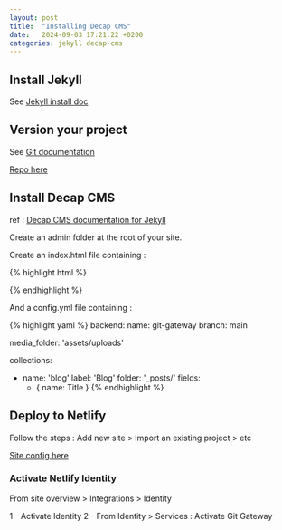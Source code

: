 ```yaml
---
layout: post
title:  "Installing Decap CMS"
date:   2024-09-03 17:21:22 +0200
categories: jekyll decap-cms
---
```


## Install Jekyll

See [Jekyll install doc](https://docs.google.com/document/d/1LaqoY2Qii0Hcc6W6c8yt6eByBQiBJ1MB/edit?usp=sharing&ouid=104371554567107929993&rtpof=true&sd=true)

## Version your project

See [Git documentation](https://docs.google.com/document/d/1TfthdzUD5Cu6U8MjtL_WqqI4O09He0nr/edit?usp=sharing&ouid=104371554567107929993&rtpof=true&sd=true)

[Repo here](https://github.com/djacquel/jekyll-decap-cms)

## Install Decap CMS

ref : [Decap CMS documentation for Jekyll](https://decapcms.org/docs/jekyll/)

Create an admin folder at the root of your site.

Create an index.html file containing :

{% highlight html %}
<!DOCTYPE html>
<html>
  <head>
    <meta charset="utf-8" />
    <meta name="viewport" content="width=device-width, initial-scale=1.0" />
    <title>Content Manager</title>
    <!-- Include the identity widget -->
    <script src="https://identity.netlify.com/v1/netlify-identity-widget.js" type="text/javascript"></script>
  </head>
  <body>
    <!-- Include the script that builds the page and powers Decap CMS -->
    <script src="https://unpkg.com/decap-cms@^3.0.0/dist/decap-cms.js"></script>
  </body>
</html>
{% endhighlight %}

And a config.yml file containing :

{% highlight yaml %}
backend:
  name: git-gateway
  branch: main

media_folder: 'assets/uploads'

collections:
  - name: 'blog'
    label: 'Blog'
    folder: '_posts/'
    fields:
      - { name: Title }
{% endhighlight %}

## Deploy to Netlify

Follow the steps : Add new site > Import an existing project > etc

[Site config here](https://app.netlify.com/sites/jekyll-decap-cms/overview)

### Activate Netlify Identity 

From site overview > Integrations > Identity

 1 - Activate Identity
 2 - From Identity > Services : Activate Git Gateway